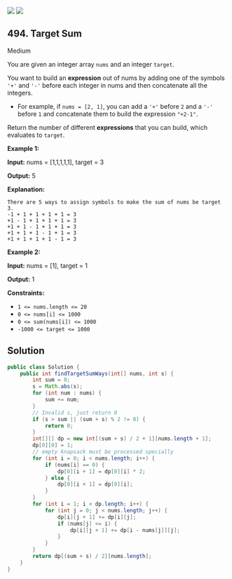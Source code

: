 [![](https://img.shields.io/github/stars/javadev/LeetCode-in-Java?label=Stars&style=flat-square)](https://github.com/javadev/LeetCode-in-Java)
[![](https://img.shields.io/github/forks/javadev/LeetCode-in-Java?label=Fork%20me%20on%20GitHub%20&style=flat-square)](https://github.com/javadev/LeetCode-in-Java/fork)

## 494\. Target Sum

Medium

You are given an integer array `nums` and an integer `target`.

You want to build an **expression** out of nums by adding one of the symbols `'+'` and `'-'` before each integer in nums and then concatenate all the integers.

*   For example, if `nums = [2, 1]`, you can add a `'+'` before `2` and a `'-'` before `1` and concatenate them to build the expression `"+2-1"`.

Return the number of different **expressions** that you can build, which evaluates to `target`.

**Example 1:**

**Input:** nums = [1,1,1,1,1], target = 3

**Output:** 5

**Explanation:**

    There are 5 ways to assign symbols to make the sum of nums be target 3.
    -1 + 1 + 1 + 1 + 1 = 3
    +1 - 1 + 1 + 1 + 1 = 3
    +1 + 1 - 1 + 1 + 1 = 3
    +1 + 1 + 1 - 1 + 1 = 3
    +1 + 1 + 1 + 1 - 1 = 3 

**Example 2:**

**Input:** nums = [1], target = 1

**Output:** 1 

**Constraints:**

*   `1 <= nums.length <= 20`
*   `0 <= nums[i] <= 1000`
*   `0 <= sum(nums[i]) <= 1000`
*   `-1000 <= target <= 1000`

## Solution

```java
public class Solution {
    public int findTargetSumWays(int[] nums, int s) {
        int sum = 0;
        s = Math.abs(s);
        for (int num : nums) {
            sum += num;
        }
        // Invalid s, just return 0
        if (s > sum || (sum + s) % 2 != 0) {
            return 0;
        }
        int[][] dp = new int[(sum + s) / 2 + 1][nums.length + 1];
        dp[0][0] = 1;
        // empty knapsack must be processed specially
        for (int i = 0; i < nums.length; i++) {
            if (nums[i] == 0) {
                dp[0][i + 1] = dp[0][i] * 2;
            } else {
                dp[0][i + 1] = dp[0][i];
            }
        }
        for (int i = 1; i < dp.length; i++) {
            for (int j = 0; j < nums.length; j++) {
                dp[i][j + 1] += dp[i][j];
                if (nums[j] <= i) {
                    dp[i][j + 1] += dp[i - nums[j]][j];
                }
            }
        }
        return dp[(sum + s) / 2][nums.length];
    }
}
```